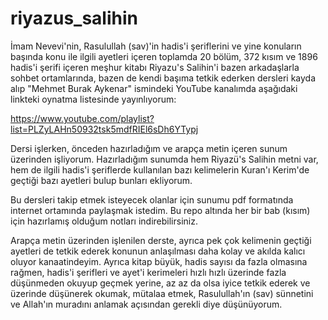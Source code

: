 # riyazus_salihin
İmam Nevevi'nin, Rasulullah (sav)'in hadis'i şeriflerini ve yine konuların başında konu ile ilgili ayetleri içeren toplamda 20 bölüm, 372 kısım ve 1896 hadis'i şerifi içeren meşhur kitabı Riyazu's Salihin'i bazen arkadaşlarla sohbet ortamlarında, bazen de kendi başıma tetkik ederken dersleri kayda alıp "Mehmet Burak Aykenar" ismindeki YouTube kanalımda aşağıdaki linkteki oynatma listesinde yayınlıyorum:

https://www.youtube.com/playlist?list=PLZyLAHn50932tsk5mdfRIEl6sDh6YTypj

Dersi işlerken, önceden hazırladığım ve arapça metin içeren sunum üzerinden işliyorum. Hazırladığım sunumda hem Riyazü's Salihin metni var, hem de ilgili hadis'i şeriflerde kullanılan  bazı kelimelerin Kuran'ı Kerim'de geçtiği bazı ayetleri bulup bunları ekliyorum.

Bu dersleri takip etmek isteyecek olanlar için sunumu pdf formatında internet ortamında paylaşmak istedim. Bu repo altında her bir bab (kısım) için hazırlamış olduğum notları indirebilirsiniz.

Arapça metin üzerinden işlenilen derste, ayrıca pek çok kelimenin geçtiği ayetleri de tetkik ederek konunun anlaşılması daha kolay ve akılda kalıcı oluyor kanaatindeyim. Ayrıca kitap büyük, hadis sayısı da fazla olmasına rağmen, hadis'i şerifleri ve ayet'i kerimeleri hızlı hızlı üzerinde fazla düşünmeden okuyup geçmek yerine, az az da olsa iyice tetkik ederek ve üzerinde düşünerek okumak, mütalaa etmek, Rasulullah'ın (sav) sünnetini ve Allah'ın muradını anlamak açısından gerekli diye düşünüyorum.
